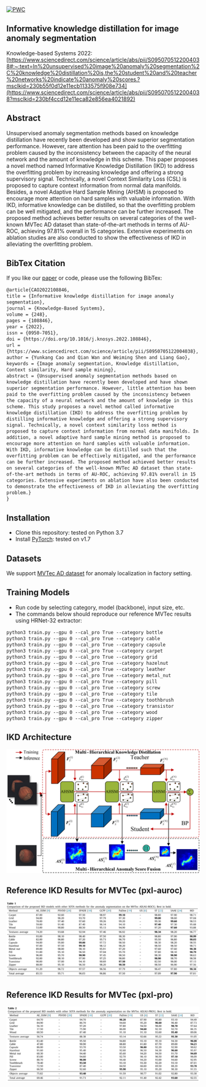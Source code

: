 [![PWC](https://img.shields.io/badge/Anomaly%20Segmentation%20on%20MVTec-%23Ranked%206-green)](https://paperswithcode.com/paper/informative-knowledge-distillation-for-image)

## Informative knowledge distillation for image anomaly segmentation
Knowledge-based Systems 2022:[https://www.sciencedirect.com/science/article/abs/pii/S0950705122004038#:~:text=In%20unsupervised%20image%20anomaly%20segmentation%2C%20knowledge%20distillation%20is,the%20student%20and%20teacher%20networks%20indicate%20anomaly%20scores.?msclkid=230b55f0d12e11ecb1133575f908e734](https://www.sciencedirect.com/science/article/abs/pii/S0950705122004038?msclkid=230bf4ccd12e11eca82e856ea4021892)

## Abstract
Unsupervised anomaly segmentation methods based on knowledge distillation have recently been developed and show superior segmentation performance. However, rare attention has been paid to the overfitting problem caused by the inconsistency between the capacity of the neural network and the amount of knowledge in this scheme. This paper proposes a novel method named Informative Knowledge Distillation (IKD) to address the overfitting problem by increasing knowledge and offering a strong supervisory signal. Technically, a novel Context Similarity Loss (CSL) is proposed to capture context information from normal data manifolds. Besides, a novel Adaptive Hard Sample Mining (AHSM) is proposed to encourage more attention on hard samples with valuable information. With IKD, informative knowledge can be distilled, so that the overfitting problem can be well mitigated, and the performance can be further increased. The proposed method achieves better results on several categories of the well-known MVTec AD dataset than state-of-the-art methods in terms of AU-ROC, achieving 97.81% overall in 15 categories. Extensive experiments on ablation studies are also conducted to show the effectiveness of IKD in alleviating the overfitting problem.

## BibTex Citation
If you like our [paper](https://arxiv.org/abs/2107.12571) or code, please use the following BibTex:
```
@article{CAO2022108846,
title = {Informative knowledge distillation for image anomaly segmentation},
journal = {Knowledge-Based Systems},
volume = {248},
pages = {108846},
year = {2022},
issn = {0950-7051},
doi = {https://doi.org/10.1016/j.knosys.2022.108846},
url = {https://www.sciencedirect.com/science/article/pii/S0950705122004038},
author = {Yunkang Cao and Qian Wan and Weiming Shen and Liang Gao},
keywords = {Image anomaly segmentation, Knowledge distillation, Context similarity, Hard sample mining},
abstract = {Unsupervised anomaly segmentation methods based on knowledge distillation have recently been developed and have shown superior segmentation performance. However, little attention has been paid to the overfitting problem caused by the inconsistency between the capacity of a neural network and the amount of knowledge in this scheme. This study proposes a novel method called informative knowledge distillation (IKD) to address the overfitting problem by distilling informative knowledge and offering a strong supervisory signal. Technically, a novel context similarity loss method is proposed to capture context information from normal data manifolds. In addition, a novel adaptive hard sample mining method is proposed to encourage more attention on hard samples with valuable information. With IKD, informative knowledge can be distilled such that the overfitting problem can be effectively mitigated, and the performance can be further increased. The proposed method achieved better results on several categories of the well-known MVTec AD dataset than state-of-the-art methods in terms of AU-ROC, achieving 97.81% overall in 15 categories. Extensive experiments on ablation have also been conducted to demonstrate the effectiveness of IKD in alleviating the overfitting problem.}
}
```

## Installation
- Clone this repository: tested on Python 3.7
- Install [PyTorch](http://pytorch.org/): tested on v1.7


## Datasets
We support [MVTec AD dataset](https://www.mvtec.com/de/unternehmen/forschung/datasets/mvtec-ad/) for anomaly localization in factory setting.

## Training Models
- Run code by selecting category, model (backbone), input size, etc.
- The commands below should reproduce our reference MVTec results using HRNet-32 extractor:
```
python3 train.py --gpu 0 --cal_pro True --category bottle
python3 train.py --gpu 0 --cal_pro True --category cable
python3 train.py --gpu 0 --cal_pro True --category capsule
python3 train.py --gpu 0 --cal_pro True --category carpet
python3 train.py --gpu 0 --cal_pro True --category grid
python3 train.py --gpu 0 --cal_pro True --category hazelnut
python3 train.py --gpu 0 --cal_pro True --category leather
python3 train.py --gpu 0 --cal_pro True --category metal_nut
python3 train.py --gpu 0 --cal_pro True --category pill
python3 train.py --gpu 0 --cal_pro True --category screw
python3 train.py --gpu 0 --cal_pro True --category tile
python3 train.py --gpu 0 --cal_pro True --category toothbrush
python3 train.py --gpu 0 --cal_pro True --category transistor
python3 train.py --gpu 0 --cal_pro True --category wood
python3 train.py --gpu 0 --cal_pro True --category zipper
```


## IKD Architecture
![IKD](./pngs/framework.png)

## Reference IKD Results for MVTec (pxl-auroc)
![IKD](./pngs/pxl_auroc.png)

## Reference IKD Results for MVTec (pxl-pro)
![IKD](./pngs/pxl_pro.png)